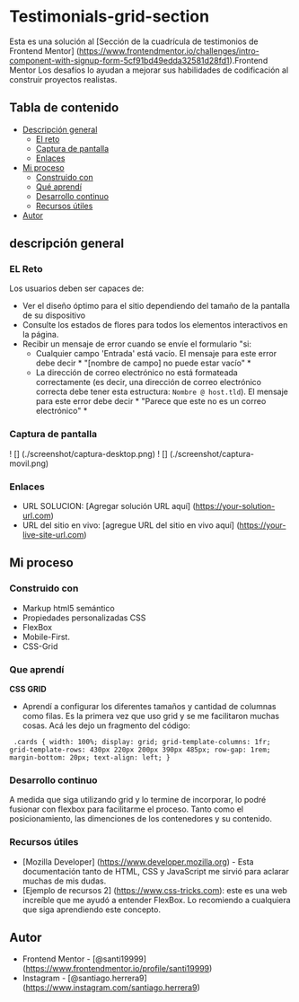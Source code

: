 # Testimonials-grid-section

Esta es una solución al [Sección de la cuadrícula de testimonios de Frontend Mentor] (https://www.frontendmentor.io/challenges/intro-component-with-signup-form-5cf91bd49edda32581d28fd1).Frontend Mentor Los desafíos lo ayudan a mejorar sus habilidades de codificación al construir proyectos realistas.

## Tabla de contenido

- [Descripción general](#Descripción-general)
  - [El reto](#el-desafío)
  - [Captura de pantalla](#Captura-de-pantalla)
  - [Enlaces](#Enlaces)
- [Mi proceso](#mi-proceso)
  - [Construido con](#Construido-con)
  - [Qué aprendí](#Qué-aprendí)
  - [Desarrollo continuo](#Desarrollo-continuo)
  - [Recursos útiles](#Recursos-útiles)
- [Autor](#Autor)
## descripción general

### EL Reto

Los usuarios deben ser capaces de:

- Ver el diseño óptimo para el sitio dependiendo del tamaño de la pantalla de su dispositivo
- Consulte los estados de flores para todos los elementos interactivos en la página.
- Recibir un mensaje de error cuando se envíe el formulario "si:
  - Cualquier campo 'Entrada' está vacío. El mensaje para este error debe decir * "[nombre de campo] no puede estar vacío" *
  - La dirección de correo electrónico no está formateada correctamente (es decir, una dirección de correo electrónico correcta debe tener esta estructura: `Nombre @ host.tld`). El mensaje para este error debe decir * "Parece que este no es un correo electrónico" *

### Captura de pantalla

! [] (./screenshot/captura-desktop.png)
! [] (./screenshot/captura-movil.png)


### Enlaces

- URL SOLUCION: [Agregar solución URL aquí] (https://your-solution-url.com)
- URL del sitio en vivo: [agregue URL del sitio en vivo aquí] (https://your-live-site-url.com)

## Mi proceso

### Construido con

- Markup html5 semántico
- Propiedades personalizadas CSS
- FlexBox
- Mobile-First.
- CSS-Grid

### Que aprendí
**CSS GRID**

  - Aprendí a configurar los diferentes tamaños y cantidad de columnas como filas. Es la primera vez que uso grid y se me facilitaron muchas cosas.
  Acá les dejo un fragmento del código:

`` 
    .cards {
    width: 100%;
    display: grid;
    grid-template-columns: 1fr;
    grid-template-rows: 430px 220px 200px 390px 485px;
    row-gap: 1rem;
    margin-bottom: 20px;
    text-align: left;
    }
``

### Desarrollo continuo

A medida que siga utilizando grid y lo termine de incorporar, lo podré fusionar con flexbox para facilitarme el proceso. Tanto como el posicionamiento, las dimenciones de los contenedores y su contenido.


### Recursos útiles

- [Mozilla Developer] (https://www.developer.mozilla.org) - Esta documentación tanto de HTML, CSS y JavaScript me sirvió para aclarar muchas de mis dudas.
- [Ejemplo de recursos 2] (https://www.css-tricks.com): este es una web increíble que me ayudó  a entender FlexBox. Lo recomiendo a cualquiera que siga aprendiendo este concepto.


## Autor

- Frontend Mentor - [@santi19999] (https://www.frontendmentor.io/profile/santi19999)
- Instagram - [@santiago.herrera9] (https://www.instagram.com/santiago.herrera9)


